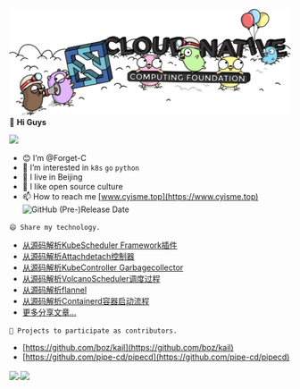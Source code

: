 ![](images/header.png)
👋 **Hi Guys**

![](https://visitor-badge.laobi.icu/badge?page_id=Forget-C.MyNotes)
- 😊 I’m @Forget-C
- 👀 I’m interested in `k8s` `go` `python` 
- 🌱 I live in Beijing
- 💞️ I like open source culture
- 📫 How to reach me [www.cyisme.top](https://www.cyisme.top)
![GitHub (Pre-)Release Date](https://img.shields.io/github/release-date-pre/Forget-C/Forget-C)


`😄 Share my technology.`
- [从源码解析KubeScheduler Framework插件](https://github.com/Forget-C/MyNotes/k8s/scheduler/framework/index.md)
- [从源码解析Attachdetach控制器](https://github.com/Forget-C/MyNotes/k8s/controller/attachdetach/index.md)
- [从源码解析KubeController Garbagecollector](https://github.com/Forget-C/MyNotes/k8s/controller/gc/index.md)
- [从源码解析VolcanoScheduler调度过程](https://github.com/Forget-C/MyNotes/volcano/flow/index.md)
- [从源码解析flannel](https://github.com/Forget-C/MyNotes/cni/flannel/index.md)
- [从源码解析Containerd容器启动流程](https://github.com/Forget-C/MyNotes/cri/containerd/run/index.md)
- [更多分享文章...](https://github.com/Forget-C/MyNotes)

`🌈 Projects to participate as contributors.`
- [https://github.com/boz/kail](https://github.com/boz/kail)
- [https://github.com/pipe-cd/pipecd](https://github.com/pipe-cd/pipecd)

<a href="https://github.com/Forget-C/MyNotes">
  <img align="center" src="https://github-readme-stats-git-masterrstaa-rickstaa.vercel.app/api/pin/?username=Forget-C&repo=MyNotes&theme=buefy" />
</a>
<a href="https://github.com/Forget-C/gopkg">
  <img align="center" src="https://github-readme-stats-git-masterrstaa-rickstaa.vercel.app/api/pin/?username=Forget-C&repo=gopkg&theme=buefy" />
</a>
<!---
Forget-C/Forget-C is a ✨ special ✨ repository because its `README.md` (this file) appears on your GitHub profile.
You can click the Preview link to take a look at your changes.
--->
